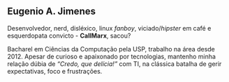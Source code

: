 
## Eugenio A. Jimenes

Desenvolvedor, nerd, disléxico, linux *fanboy*, viciado/*hipster* em café e esquerdopata convicto -
**CallMarx**, sacou?

Bacharel em Ciências da Computação pela USP, trabalho na área desde 2012. Apesar
de curioso e apaixonado por tecnologias, mantenho minha relação dúbia de *“Credo, que delícia!”* com
TI, na clássica batalha de gerir expectativas, foco e frustrações.
